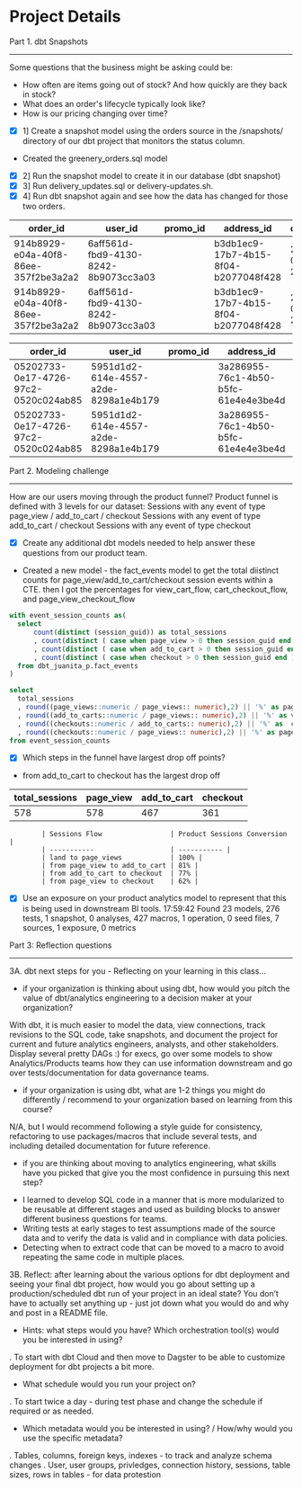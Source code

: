 Project Details
==============

Part 1. dbt Snapshots

---------------

Some questions that the business might be asking could be:

* How often are items going out of stock? And how quickly are they back in stock?
* What does an order's lifecycle typically look like?
* How is our pricing changing over time?

- [x] 1] Create a snapshot model using the orders source in the /snapshots/ directory of our dbt project that monitors the status column. 
- Created the greenery_orders.sql model

- [x] 2] Run the snapshot model to create it in our database (dbt snapshot)
- [x] 3] Run delivery_updates.sql or delivery-updates.sh.
- [x] 4] Run dbt snapshot again and see how the data has changed for those two orders.

order_id	|	user_id	|	promo_id	|	address_id	|	created_at	|	order_cost	|	shipping_cost	|	order_total	|	tracking_id	|	shipping_service	|	estimated_delivery_at	|	delivered_at	|	status	|	dbt_scd_id	|	dbt_updated_at	|	dbt_valid_from	|	dbt_valid_to	|
|---		|---		|---		|---		|---		|---		|---		|---		|---		|---		|---		|---		|---		|---		|---		|---		|---	|
914b8929-e04a-40f8-86ee-357f2be3a2a2	|	6aff561d-fbd9-4130-8242-8b9073cc3a03	|		|	b3db1ec9-17b7-4b15-8f04-b2077048f428	|	2021-02-11 20:54:54	|	50	|	6.23	|	56.23	|		|		|		|		|	preparing	|	0e46e92c7aad05b2b34de0f104fee281	|	2022-06-28 14:37:29	|	2022-06-28 14:37:29	|	2022-06-28 14:50:37	|
914b8929-e04a-40f8-86ee-357f2be3a2a2	|	6aff561d-fbd9-4130-8242-8b9073cc3a03	|		|	b3db1ec9-17b7-4b15-8f04-b2077048f428	|	2021-02-11 20:54:54	|	50	|	6.23	|	56.23	|	a807fe66-d8b1-4d38-b409-558fed8bd75f	|	ups	|	2021-02-19 10:15:26	|		|	shipped	|	27f21daceaf12aad947494db2ab90e39	|	2022-06-28 14:50:37	|	2022-06-28 14:50:37	|		|
																																	
order_id	|	user_id	|	promo_id	|	address_id	|	created_at	|	order_cost	|	shipping_cost	|	order_total	|	tracking_id	|	shipping_service	|	estimated_delivery_at	|	delivered_at	|	status	|	dbt_scd_id	|	dbt_updated_at	|	dbt_valid_from	|	dbt_valid_to	|
|---		|---		|---		|---		|---		|---		|---		|---		|---		|---		|---		|---		|---		|---		|---		|---		|---	|
05202733-0e17-4726-97c2-0520c024ab85	|	5951d1d2-614e-4557-a2de-8298a1e4b179	|		|	3a286955-76c1-4b50-b5fc-61e4e4e3be4d	|	2021-02-11 05:29:28	|	441	|	9.71	|	450.71	|		|		|		|		|	preparing	|	501340d60612ba0012ceb36ef7278c79	|	2022-06-28 14:37:29	|	2022-06-28 14:37:29	|	2022-06-28 22:42:18	|
05202733-0e17-4726-97c2-0520c024ab85	|	5951d1d2-614e-4557-a2de-8298a1e4b179	|		|	3a286955-76c1-4b50-b5fc-61e4e4e3be4d	|	2021-02-11 05:29:28	|	441	|	9.71	|	450.71	|	8404ed05-0128-4aeb-8ed5-6e44908875c4	|	ups	|	2021-02-19 10:15:26	|		|	shipped	|	18540c777b639c1fbe5a478894a9de5b	|	2022-06-28 22:42:18	|	2022-06-28 22:42:18	|		|




Part 2. Modeling challenge

---------------

How are our users moving through the product funnel?
      Product funnel is defined with 3 levels for our dataset:
      Sessions with any event of type page_view / add_to_cart / checkout
      Sessions with any event of type add_to_cart / checkout
      Sessions with any event of type checkout
- [x] Create any additional dbt models needed to help answer these questions from our product team.

- Created a new model - the fact_events model 
   to get the total diistinct counts for page_view/add_to_cart/checkout session events within a CTE. 
   then I got the percentages for view_cart_flow, cart_checkout_flow, and page_view_checkout_flow 

```sql
with event_session_counts as(
  select
      count(distinct (session_guid)) as total_sessions 
      , count(distinct ( case when page_view > 0 then session_guid end )) as page_views 
      , count(distinct ( case when add_to_cart > 0 then session_guid end )) as add_to_carts
      , count(distinct ( case when checkout > 0 then session_guid end )) as checkouts
  from dbt_juanita_p.fact_events
)

select
  total_sessions 
  , round((page_views::numeric / page_views:: numeric),2) || '%' as page_view_flow
  , round((add_to_carts::numeric / page_views:: numeric),2) || '%' as view_cart_conversion  
  , round((checkouts::numeric / add_to_carts:: numeric),2) || '%' as  cart_checkout_conversion 
  , round((checkouts::numeric / page_views:: numeric),2) || '%' as page_view_checkout_conversion
from event_session_counts
```

 - [x] Which steps in the funnel have largest drop off points?
 - from add_to_cart to checkout has the largest drop off 


total_sessions	|	page_view	|	add_to_cart	|	checkout	|
|---		        |---		    |---		      |---	|
578	            |	578	      |	467	        |	361	|

            | Sessions Flow                 | Product Sessions Conversion |
            | -----------                   | ----------- |
            | land to page_views            | 100% | 
            | from page_view to add_to_cart | 81% |
            | from add_to_cart to checkout  | 77% |
            | from page_view to checkout    | 62% |
            


- [x] Use an exposure on your product analytics model to represent that this is being used in downstream BI tools. 
17:59:42  Found 23 models, 276 tests, 1 snapshot, 0 analyses, 427 macros, 1 operation, 0 seed files, 7 sources, 1 exposure, 0 metrics

Part 3: Reflection questions

---------------

3A. dbt next steps for you - Reflecting on your learning in this class...

* if your organization is thinking about using dbt, how would you pitch the value of dbt/analytics engineering to a decision maker at your organization?

With dbt, it is much easier to model the data, view connections, track revisions to the SQL code, take snapshots, and document the project for current and future analytics engineers, analysts, and other stakeholders. Display several pretty DAGs :) for execs, go over some models to show Analytics/Products teams how they can use information downstream and go over tests/documentation for data governance teams.


* if your organization is using dbt, what are 1-2 things you might do differently / recommend to your organization based on learning from this course?

N/A, but I would recommend following a style guide for consistency, refactoring to use packages/macros that include several tests, and including detailed documentation for future reference.

* if you are thinking about moving to analytics engineering, what skills have you picked that give you the most confidence in pursuing this next step?

- I learned to develop SQL code in a manner that is more modularized to be reusable at different stages and used as building blocks to answer different business questions for teams.
- Writing tests at early stages to test assumptions made of the source data and to verify the data is valid and in compliance with data policies.
- Detecting when to extract code that can be moved to a macro to avoid repeating the same code in multiple places.

3B. Reflect: after learning about the various options for dbt deployment and seeing your final dbt project,
 how would you go about setting up a production/scheduled dbt run of your project in an ideal state? 
 You don’t have to actually set anything up - just jot down what you would do and why and post in a README file.

* Hints: what steps would you have? Which orchestration tool(s) would you be interested in using? 

. To start with dbt Cloud and then move to Dagster to be able to customize deployment for dbt projects a bit more.

* What schedule would you run your project on? 

. To start twice a day - during test phase and change the schedule if required or as needed.

* Which metadata would you be interested in using? / How/why would you use the specific metadata? 

. Tables, columns, foreign keys, indexes  - to track and analyze schema changes
. User, user groups, privledges, connection history, sessions, table sizes, rows in tables - for data protestion